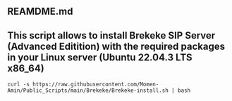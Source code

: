 ## REAMDME.md
## This script allows to install Brekeke SIP Server (Advanced Editition) with the required packages in your Linux server (Ubuntu 22.04.3 LTS x86_64)

```
curl -s https://raw.githubusercontent.com/Momen-Amin/Public_Scripts/main/Brekeke/Brekeke-install.sh | bash
```

